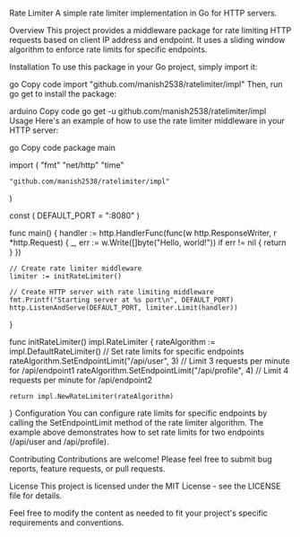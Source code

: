 Rate Limiter
A simple rate limiter implementation in Go for HTTP servers.

Overview
This project provides a middleware package for rate limiting HTTP requests based on client IP address and endpoint. It uses a sliding window algorithm to enforce rate limits for specific endpoints.

Installation
To use this package in your Go project, simply import it:

go
Copy code
import "github.com/manish2538/ratelimiter/impl"
Then, run go get to install the package:

arduino
Copy code
go get -u github.com/manish2538/ratelimiter/impl
Usage
Here's an example of how to use the rate limiter middleware in your HTTP server:

go
Copy code
package main

import (
	"fmt"
	"net/http"
	"time"

	"github.com/manish2538/ratelimiter/impl"
)

const (
	DEFAULT_PORT = ":8080"
)

func main() {
	handler := http.HandlerFunc(func(w http.ResponseWriter, r *http.Request) {
		_, err := w.Write([]byte("Hello, world!"))
		if err != nil {
			return
		}
	})

	// Create rate limiter middleware
	limiter := initRateLimiter()

	// Create HTTP server with rate limiting middleware
	fmt.Printf("Starting server at %s port\n", DEFAULT_PORT)
	http.ListenAndServe(DEFAULT_PORT, limiter.Limit(handler))
}

func initRateLimiter() impl.RateLimiter {
	rateAlgorithm := impl.DefaultRateLimiter()
	// Set rate limits for specific endpoints
	rateAlgorithm.SetEndpointLimit("/api/user", 3)    // Limit 3 requests per minute for /api/endpoint1
	rateAlgorithm.SetEndpointLimit("/api/profile", 4) // Limit 4 requests per minute for /api/endpoint2

	return impl.NewRateLimiter(rateAlgorithm)
}
Configuration
You can configure rate limits for specific endpoints by calling the SetEndpointLimit method of the rate limiter algorithm. The example above demonstrates how to set rate limits for two endpoints (/api/user and /api/profile).

Contributing
Contributions are welcome! Please feel free to submit bug reports, feature requests, or pull requests.

License
This project is licensed under the MIT License - see the LICENSE file for details.

Feel free to modify the content as needed to fit your project's specific requirements and conventions.
